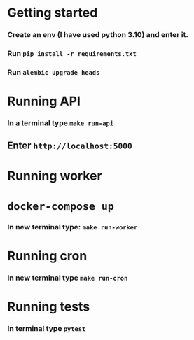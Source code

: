 # Getting started

### Create an env (I have used python 3.10) and enter it.

### Run `pip install -r requirements.txt`

### Run `alembic upgrade heads`

# Running API

### In a terminal type `make run-api`

## Enter `http://localhost:5000`

# Running worker

# `docker-compose up`

### In new terminal type: `make run-worker`

# Running cron

### In new terminal type `make run-cron`

# Running tests

### In terminal type `pytest`
